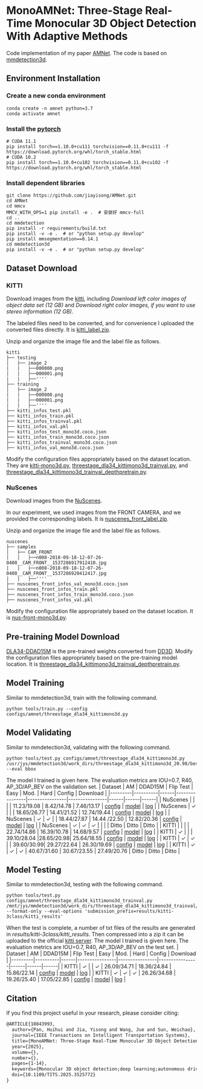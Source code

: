 # MonoAMNet: Three-Stage Real-Time Monocular 3D Object Detection With Adaptive Methods
Code implementation of my paper [AMNet](https://ieeexplore.ieee.org/document/10843993). The code is based on [mmdetection3d](https://github.com/open-mmlab/mmdetection3d).
## Environment Installation

### Create a new conda environment
```shell
conda create -n amnet python=3.7
conda activate amnet
```
### Install the [pytorch](https://pytorch.org/get-started/previous-versions/)
```shell
# CUDA 11.1
pip install torch==1.10.0+cu111 torchvision==0.11.0+cu111 -f https://download.pytorch.org/whl/torch_stable.html
# CUDA 10.2
pip install torch==1.10.0+cu102 torchvision==0.11.0+cu102 -f https://download.pytorch.org/whl/torch_stable.html
```
### Install dependent libraries
```shell
git clone https://github.com/jiayisong/AMNet.git
cd AMNet
cd mmcv
MMCV_WITH_OPS=1 pip install -e .  # 安装好 mmcv-full
cd ..
cd mmdetection
pip install -r requirements/build.txt
pip install -v -e .  # or "python setup.py develop"
pip install mmsegmentation==0.14.1
cd mmdetection3d
pip install -v -e .  # or "python setup.py develop"
```
## Dataset Download
### KITTI
Download images from the [kitti](https://www.cvlibs.net/datasets/kitti/eval_object.php?obj_benchmark=3d), including 
*Download left color images of object data set (12 GB)*
and
*Download right color images, if you want to use stereo information (12 GB)*.

The labeled files need to be converted, and for convenience I uploaded the converted files directly. It is [kitti_label.zip](https://drive.google.com/file/d/1B0v6gn00houqtYUqlSdpK2MQEZQQhqBT/view?usp=sharing).

Unzip and organize the image file and the label file as follows.
```
kitti
├── testing
│   ├── image_2
|   |   ├──000000.png
|   |   ├──000001.png
|   |   ├──''''
├── training
│   ├── image_2
|   |   ├──000000.png
|   |   ├──000001.png
|   |   ├──''''
├── kitti_infos_test.pkl
├── kitti_infos_train.pkl
├── kitti_infos_trainval.pkl
├── kitti_infos_val.pkl
├── kitti_infos_test_mono3d.coco.json
├── kitti_infos_train_mono3d.coco.json
├── kitti_infos_trainval_mono3d.coco.json
├── kitti_infos_val_mono3d.coco.json
```
Modify the configuration files appropriately based on the dataset location. They are [kitti-mono3d.py](mmdetection3d/configs/_base_/datasets/kitti-mono3d.py#L3), [threestage_dla34_kittimono3d_trainval.py](mmdetection3d/configs/amnet/threestage_dla34_kittimono3d_trainval.py#L342), and [threestage_dla34_kittimono3d_trainval_depthpretrain.py](mmdetection3d/configs/amnet/threestage_dla34_kittimono3d_trainval_depthpretrain.py#L342).
### NuScenes
Download images from the [NuScenes](https://www.nuscenes.org/nuscenes#download).

In our experiment, we used images from the FRONT CAMERA, and we provided the corresponding labels. It is [nuscenes_front_label.zip](https://drive.google.com/file/d/1fxlNI5PSC4vKHRSV5i-wQVA93Jrtacbi/view?usp=sharing).

Unzip and organize the image file and the label file as follows.
```
nuscenes
├── samples
│   ├── CAM_FRONT
|   |   ├──n008-2018-09-18-12-07-26-0400__CAM_FRONT__1537286917912410.jpg
|   |   ├──n008-2018-09-18-12-07-26-0400__CAM_FRONT__1537286920412417.jpg
|   |   ├──''''
├── nuscenes_front_infos_val_mono3d.coco.json
├── nuscenes_front_infos_train.pkl
├── nuscenes_front_infos_train_mono3d.coco.json
├── nuscenes_front_infos_val.pkl
```
Modify the configuration file appropriately based on the dataset location. It is [nus-front-mono3d.py](mmdetection3d/configs/_base_/datasets/nus-front-mono3d.py#L3).
## Pre-training Model Download
[DLA34-DDAD15M](https://drive.google.com/file/d/1qxRunmEnAUojZL2Ys9NQGNVCBWTI6X8Z/view?usp=sharing) is the pre-trained weights converted from [DD3D](https://github.com/TRI-ML/dd3d).
Modify the configuration files appropriately based on the pre-training model location. It is [threestage_dla34_kittimono3d_trainval_depthpretrain.py](mmdetection3d/configs/amnet/threestage_dla34_kittimono3d_trainval_depthpretrain.py#L102).
## Model Training
Similar to mmdetection3d, train with the following command.
```shell
python tools/train.py --config configs/amnet/threestage_dla34_kittimono3d.py
```
## Model Validating
Similar to mmdetection3d, validating with the following command. 
```shell
python tools/test.py configs/amnet/threestage_dla34_kittimono3d.py /usr/jys/mmdetection3d/work_dirs/threestage_dla34_kittimono3d_20.98/best_img_bbox/Moderate@0.7@Car@R40@AP3D_epoch_99.pth --eval bbox
```
The model I trained is given here. The evaluation metrics are IOU=0.7, R40, AP_3D/AP_BEV on the validation set.
| Dataset |  AM      | DDAD15M | Flip Test   | Easy           | Mod.           | Hard           |  Config  |  Download  |
|---------|----------|------|----------------|----------------|----------------|------|------|------|
| NuScenes |        |      |      |  11.23/19.08 | 8.42/14.78 | 7.46/13.17        | [config](mmdetection3d/configs/amnet/threestage_dla34_nusmono3d_baseline.py) | [model](https://drive.google.com/file/d/1EYKW0n-jJXOA3fnK41KPot6Dypno7SRX/view?usp=sharing) \| [log](https://drive.google.com/file/d/1vIGhBquIMzutLL8vZ064AJkCWvLZm2Kh/view?usp=sharing) |
| NuScenes    | ✓     |     |     | 18.65/26.77 |  14.41/21.52  | 12.74/19.44     | [config](mmdetection3d/configs/amnet/threestage_dla34_nusmono3d.py) | [model](https://drive.google.com/file/d/1EUuccLiNhGufUhmNuWMPne9rmWgjqSKF/view?usp=sharing) \| [log](https://drive.google.com/file/d/1a3L56n93QLBy7fTsr9ZGShRqOlDi1YdJ/view?usp=sharing) |
| NuScenes    | ✓     | ✓  |     |  18.44/27.87   | 14.44 /22.50  | 12.82/20.36     | [config](mmdetection3d/configs/amnet/threestage_dla34_nusmono3d_depthpretrain.py) | [model](https://drive.google.com/file/d/1vhHEt5y9ymI-iuTSLYzcKXMJ3mcAfhky/view?usp=sharing) \| [log](https://drive.google.com/file/d/1gZgzedmWl_AlsacAF8hRp5ReE7OQQK_b/view?usp=sharing) |
| NuScenes    | ✓     | ✓  | ✓ |     |   |     | Ditto | Ditto | Ditto |
| KITTI |        |      |      |  22.74/14.86  | 16.39/10.78  | 14.68/9.57        | [config](mmdetection3d/configs/amnet/threestage_dla34_kittimono3d_baseline.py) | [model](https://drive.google.com/file/d/1Pyx0cPRpVcadG_dB0_LEea6tCH-YjzCP/view?usp=sharing) \| [log](https://drive.google.com/file/d/1DErmz3bqIweQ9yeR7ua4ZsJmdCv1DoT4/view?usp=sharing) |
| KITTI    | ✓     |     |     | 39.10/28.04 |28.65/20.98| 25.64/18.55    | [config](mmdetection3d/configs/amnet/threestage_dla34_kittimono3d.py) | [model](https://drive.google.com/file/d/1Vpp0VkNTeWeSWa-Z7E6wlYTjKadi1Eqo/view?usp=sharing) \| [log](https://drive.google.com/file/d/1L1J_Wp18ITE1RJ1jEEnmCiLPpt2n1i1d/view?usp=sharing) |
| KITTI |   ✓    |   ✓ |      | 39.60/30.99| 29.27/22.64 | 26.30/19.69        | [config](mmdetection3d/configs/amnet/threestage_dla34_kittimono3d_depthpretrain.py) | [model](https://drive.google.com/file/d/155RJL2zYixjMgZi2l4aygjR8es7lGTTi/view?usp=sharing) \| [log](https://drive.google.com/file/d/17RulgtvX4GV56cojj33HBcPs7EQBgK5Q/view?usp=sharing) |
| KITTI    | ✓     | ✓  |  ✓  | 40.67/31.60 |  30.67/23.55 | 27.49/20.76    | Ditto | Ditto | Ditto |
## Model Testing
Similar to mmdetection3d, testing with the following command. 
```shell
python tools/test.py configs/amnet/threestage_dla34_kittimono3d_trainval.py /mnt/jys/mmdetection3d/work_dirs/threestage_dla34_kittimono3d_trainval/epoch_80.pth --format-only --eval-options 'submission_prefix=results/kitti-3class/kitti_results'
```
When the test is complete, a number of txt files of the results are generated in *results/kitti-3class/kitti_results*. Then compressed into a zip it can be uploaded to the official [kitti server](https://www.cvlibs.net/datasets/kitti/user_submit.php).
The model I trained is given here. The evaluation metrics are IOU=0.7, R40, AP_3D/AP_BEV on the test set.
| Dataset |  AM      | DDAD15M | Flip Test   | Easy           | Mod.           | Hard           |  Config  |  Download  |
|---------|----------|------|----------------|----------------|----------------|------|------|------|
| KITTI | ✓ |    | ✓  |  26.09/34.71 | 	18.36/24.84 | 	15.86/22.14   | [config](mmdetection3d/configs/amnet/threestage_dla34_kittimono3d_trainval.py) | [model](https://drive.google.com/file/d/1CaRq-eMQbxtjDDWTqx-5pQELtm2hOkWN/view?usp=sharing) \| [log](https://drive.google.com/file/d/1zq7CRJxQZzJIh6oWGAkOPCMiCGQMOLPy/view?usp=sharing) |
| KITTI | ✓  | ✓  | ✓ | 	26.26/34.68 |	19.26/25.40 |	17.05/22.85    | [config](mmdetection3d/configs/amnet/threestage_dla34_kittimono3d_trainval_depthpretrain.py) | [model](https://drive.google.com/file/d/1rUJOEYSOMp5gn9dlP6pqWUfVOnf2i_vY/view?usp=sharing) \| [log](https://drive.google.com/file/d/1Mj-A-FG27r2eB-7Zk17N4wSaqPpt2GJL/view?usp=sharing) |
## Citation

If you find this project useful in your research, please consider citing:

```latex
@ARTICLE{10843993,
  author={Pan, Huihui and Jia, Yisong and Wang, Jue and Sun, Weichao},
  journal={IEEE Transactions on Intelligent Transportation Systems}, 
  title={MonoAMNet: Three-Stage Real-Time Monocular 3D Object Detection With Adaptive Methods}, 
  year={2025},
  volume={},
  number={},
  pages={1-14},
  keywords={Monocular 3D object detection;deep learning;autonomous driving;optimizer},
  doi={10.1109/TITS.2025.3525772}
}
```

